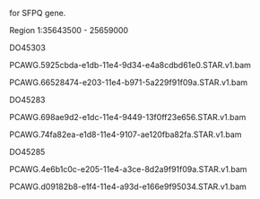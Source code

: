 for SFPQ gene. 

Region 1:35643500 - 25659000

DO45303	

PCAWG.5925cbda-e1db-11e4-9d34-e4a8cdbd61e0.STAR.v1.bam

PCAWG.66528474-e203-11e4-b971-5a229f91f09a.STAR.v1.bam

DO45283	

PCAWG.698ae9d2-e1dc-11e4-9449-13f0ff23e656.STAR.v1.bam	

PCAWG.74fa82ea-e1d8-11e4-9107-ae120fba82fa.STAR.v1.bam

DO45285	

PCAWG.4e6b1c0c-e205-11e4-a3ce-8d2a9f91f09a.STAR.v1.bam	

PCAWG.d09182b8-e1f4-11e4-a93d-e166e9f95034.STAR.v1.bam	
